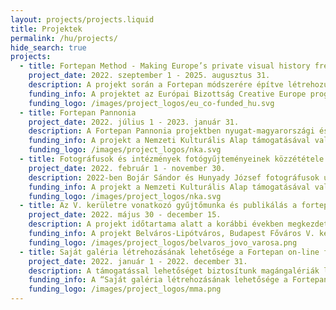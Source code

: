 ```yaml
---
layout: projects/projects.liquid
title: Projektek
permalink: /hu/projects/
hide_search: true
projects:
  - title: Fortepan Method - Making Europe’s private visual history freely accessible
    project_date: 2022. szeptember 1 - 2025. augusztus 31.
    description: A projekt során a Fortepan módszerére építve létrehozunk egy európai szintű, szabad felhasználású digitális privát fotó archívumot, amely gazdagítja Európa a XX. századról alkotott vizuális emlékezetét. A megvalósításban szakmai partnereink a lengyel <a href="https://fotofestiwal.com/2022/en/" target="_blank">Fundacja Edukacji Wizualnej</a> és az olasz <a href="http://www.photoluxfestival.it/" target="_blank">Associazione Culturale Photolux</a>. Három éven keresztül gyűjtünk fotókat Európa-szerte; a kiválogatott fotók felkerülnek a digitális archívumba, emellett mindhárom országban kiállítást rendezünk belőlük.
    funding_info: A projektet az Európai Bizottság Creative Europe programja támogatja.
    funding_logo: /images/project_logos/eu_co-funded_hu.svg
  - title: Fortepan Pannonia
    project_date: 2022. július 1 - 2023. január 31.
    description: A Fortepan Pannonia projektben nyugat-magyarországi és burgenlandi területekről gyűjtünk és digitalizálunk privát, családi fotókat. Az összegyűjtött fényképekből 3000 db-ot válogatunk ki és teszünk szabadon hozzáférhetővé a fortepan.hu oldalon.
    funding_info: A projekt a Nemzeti Kulturális Alap támogatásával valósul meg.
    funding_logo: /images/project_logos/nka.svg
  - title: Fotográfusok és intézmények fotógyűjteményeinek közzététele a fortepan.hu oldalon
    project_date: 2022. február 1 - november 30.
    description: 2022-ben Bojár Sándor és Hunyady József fotográfusok újabb fényképeinek, Vimola Károly, Faragó György és a Középületépítő Vállalat fotógyűjteményének digitalizálását, adatolását és szabad felhasználású közzétételét végezzük el a fortepan.hu oldalon.
    funding_info: A projekt a Nemzeti Kulturális Alap támogatásával valósul meg.
    funding_logo: /images/project_logos/nka.svg
  - title: Az V. kerületre vonatkozó gyűjtőmunka és publikálás a fortepan.hu oldalon
    project_date: 2022. május 30 - december 15.
    description: A projekt időtartama alatt a korábbi években megkezdett, V. kerületre vonatkozó fotógyűjtő munkát és publikálást folytatjuk.
    funding_info: A projekt Belváros-Lipótváros, Budapest Főváros V. kerület Önkormányzata támogatásával valósult meg.
    funding_logo: /images/project_logos/belvaros_jovo_varosa.png
  - title: Saját galéria létrehozásának lehetősége a Fortepan on-line fotóarchívumban
    project_date: 2022. január 1 - 2022. december 31.
    description: A támogatással lehetőséget biztosítunk magángalériák létrehozására. Ennek az a lényege, hogy  bárki a saját ízlése szerint összeválogatott fényképeket  egyetlen link mellékelésével tudja továbbítani, illetve a válogatás megmarad és bármikor újra elérhető a link segítségével. Ez magánembereknek, kutatóknak, újságíróknak is hasznos funkció lehet és mindenképpen az oldal látogatottságát növeli majd. Az új funkció az informatikai fejlesztését sikerült megvalósítani a támogatás által.
    funding_info: A “Saját galéria létrehozásának lehetősége a Fortepan on-line fotóarchívumban” szakmai program megvalósítását 2022. évben a Magyar Művészeti Akadémia támogatta.
    funding_logo: /images/project_logos/mma.png
---
```

